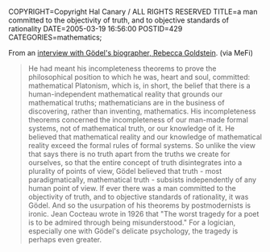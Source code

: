 COPYRIGHT=Copyright Hal Canary / ALL RIGHTS RESERVED
TITLE=a man committed to the objectivity of truth, and to objective standards of rationality
DATE=2005-03-19 16:56:00
POSTID=429
CATEGORIES=mathematics;

From an [interview with Gödel's biographer, Rebecca Goldstein](http://www.butterfliesandwheels.com/articleprint.php?num=116). (via MeFi)

> He had meant his incompleteness theorems to prove the philosophical position to which he was, heart and soul, committed: mathematical Platonism, which is, in short, the belief that there is a human-independent mathematical reality that grounds our mathematical truths; mathematicians are in the business of discovering, rather than inventing, mathematics. His incompleteness theorems concerned the incompleteness of our man-made formal systems, not of mathematical truth, or our knowledge of it. He believed that mathematical reality and our knowledge of mathematical reality exceed the formal rules of formal systems. So unlike the view that says there is no truth apart from the truths we create for ourselves, so that the entire concept of truth disintegrates into a plurality of points of view, Gödel believed that truth - most paradigmatically, mathematical truth - subsists independently of any human point of view. If ever there was a man committed to the objectivity of truth, and to objective standards of rationality, it was Gödel. And so the usurpation of his theorems by postmodernists is ironic. Jean Cocteau wrote in 1926 that "The worst tragedy for a poet is to be admired through being misunderstood." For a logician, especially one with Gödel's delicate psychology, the tragedy is perhaps even greater.
